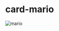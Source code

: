 # card-mario
![mario](https://user-images.githubusercontent.com/93850511/219118004-a3cbff8c-63b1-4630-a8db-bc5f2bcf389a.gif)
